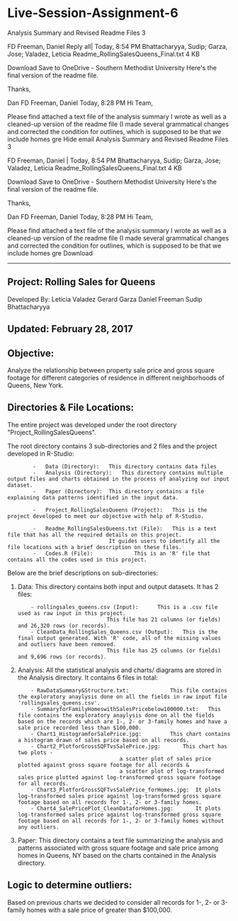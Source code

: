 # Live-Session-Assignment-6

Analysis Summary and Revised Readme Files
 3 

FD
Freeman, Daniel
   Reply all|
Today, 8:54 PM
Bhattacharyya, Sudip;
Garza, Jose;
Valadez, Leticia 
Readme_RollingSalesQueens_Final.txt
4 KB

 Download  Save to OneDrive - Southern Methodist University
Here's the final version of the readme file.  

Thanks,

Dan
FD
Freeman, Daniel
Today, 8:28 PM
Hi Team,
 
 Please find attached a text file of the analysis summary I wrote as well as a cleaned-up version of the readme file (I made several grammatical changes and corrected the condition for outlines, which is supposed to be that we include homes gre
 Hide email
Analysis Summary and Revised Readme Files
 3 

FD
Freeman, Daniel
 |
Today, 8:54 PM
Bhattacharyya, Sudip;
Garza, Jose;
Valadez, Leticia 
Readme_RollingSalesQueens_Final.txt
4 KB

 Download  Save to OneDrive - Southern Methodist University
Here's the final version of the readme file.  

Thanks,

Dan
FD
Freeman, Daniel
Today, 8:28 PM
Hi Team,
 
 Please find attached a text file of the analysis summary I wrote as well as a cleaned-up version of the readme file (I made several grammatical changes and corrected the condition for outlines, which is supposed to be that we include homes gre
Download 

---------------------------------
Project: Rolling Sales for Queens
---------------------------------
Developed By:	Leticia Valadez
		Gerard Garza
		Daniel Freeman
		Sudip Bhattacharyya

Updated: February 28, 2017
------------------------------------------------------------------------------------------------------------------------------------------------------------------------------


Objective:
----------

Analyze the relationship between property sale price and gross square footage for different categories of residence in different neighborhoods of Queens, New York.



Directories & File Locations:
-----------------------------

The entire project was developed under the root directory "Project_RollingSalesQueens".

The root directory contains 3 sub-directories and 2 files and the project developed in R-Studio:

			-	Data (Directory): 	This directory contains data files
			-	Analysis (Directory):	This directory contains multiple output files and charts obtained in the process of analyzing our input dataset.
			-	Paper (Directory):	This directory contains a file explaining data patterns identified in the input data.

			-	Project_RollingSalesQueens (Project):	This is the project developed to meet our objective with help of R-Studio.

			-	Readme_RollingSalesQueens.txt (File):	This is a text file that has all the required details on this project. 
									It guides users to identify all the file locations with a brief description on these files.
			-	Codes.R (File):				This is an 'R' file that contains all the codes used in this project.


Below are the brief descriptions on sub-directories:

1.	Data:		This directory contains both input and output datasets. It has 2 files:

			- rollingsales_queens.csv (Input):		This is a .csv file used as raw input in this project. 
									This file has 21 columns (or fields) and 26,320 rows (or records).
			- CleanData_RollingSales_Queens.csv (Output):	This is the final output generated. With 'R' code, all of the missing values and outliers have been removed.
									This file has 25 columns (or fields) and 9,696 rows (or records).

2.	Analysis:	All the statistical analysis and charts/ diagrams are stored in the Analysis directory. It contains 6 files in total:

			- RawDataSummary&Structure.txt:				This file contains the exploratory anaylysis done on all the fields in raw input file 'rollingsales_queens.csv'.
			- SummaryforFamilyHomeswithSalesPricebelow100000.txt:	This file contains the exploratory anaylysis done on all the fields based on the records which are 1-, 2- or 3-family homes and have a sale price recorded less than $100,000.
			- Chart1_HistogramforSalePrice.jpg:			This chart contains a histogram drawn of sales price based on all records.
			- Chart2_PlotforGrossSQFTvsSalePrice.jpg:		This chart has two plots - 
										a scatter plot of sales price plotted against gross square footage for all records &
										a scatter plot of log-transformed sales price plotted against log-transformed gross square footage for all records.
			- Chart3_PlotforGrossSQFTvsSalePrice_forHomes.jpg:	It plots log-transformed sales price against log-transformed gross square footage based on all records for 1-, 2- or 3-family homes.
			- Chart4_SalePricePlot_CleanDataforHomes.jpg:		It plots log-transformed sales price against log-transformed gross square footage based on all records for 1-, 2- or 3-family homes without any outliers.

3.	Paper:		This directory contains a text file summarizing the analysis and patterns associated with gross square footage and sale price among homes in Queens, NY based on the charts contained in the Analysis directory.

Logic to determine outliers:
----------------------------

Based on previous charts we decided to consider all records for 1-, 2- or 3-family homes with a sale price of greater than $100,000.
 
